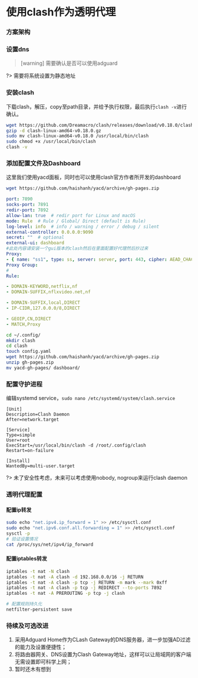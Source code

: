 # 使用clash作为透明代理


### 方案架构

### 设置dns

> [warning]
> 需要确认是否可以使用adguard

?> 需要将系统设置为静态地址

### 安装clash

下载clash，解压，copy至path目录，并给予执行权限，最后执行`clash -v`进行确认。

```bash
wget https://github.com/Dreamacro/clash/releases/download/v0.18.0/clash-linux-amd64-v0.18.0.gz
gzip -d clash-linux-amd64-v0.18.0.gz
sudo mv clash-linux-amd64-v0.18.0 /usr/local/bin/clash
sudo chmod +x /usr/local/bin/clash
clash -v
```



### 添加配置文件及Dashboard

这里我们使用yacd面板，同时也可以使用clash官方作者所开发的dashboard

```bash
wget https://github.com/haishanh/yacd/archive/gh-pages.zip
```

```yaml
port: 7890
socks-port: 7891
redir-port: 7892
allow-lan: true  # redir port for Linux and macOS
mode: Rule  # Rule / Global/ Direct (default is Rule)
log-level: info  # info / warning / error / debug / silent
external-controller: 0.0.0.0:9090
secret: ""  # optional
external-ui: dashboard
#此处内容请安装一个gui版本的clash然后在里面配置好代理然后抄过来
Proxy:
- { name: "ss1", type: ss, server: server, port: 443, cipher: AEAD_CHACHA20_POLY1305, password: "password" }
Proxy Group:
#
Rule:

- DOMAIN-KEYWORD,netflix,nf
- DOMAIN-SUFFIX,nflxvideo.net,nf

- DOMAIN-SUFFIX,local,DIRECT
- IP-CIDR,127.0.0.0/8,DIRECT

- GEOIP,CN,DIRECT
- MATCH,Proxy
```

```bash
cd ~/.config/
mkdir clash
cd clash
touch config.yaml
wget https://github.com/haishanh/yacd/archive/gh-pages.zip
unzip gh-pages.zip
mv yacd-gh-pages/ dashboard/
```

### 配置守护进程

编辑systemd service，`sudo nano /etc/systemd/system/clash.service`

```
[Unit]
Description=Clash Daemon
After=network.target

[Service]
Type=simple
User=root
ExecStart=/usr/local/bin/clash -d /root/.config/clash
Restart=on-failure

[Install]
WantedBy=multi-user.target
```

?> 未了安全性考虑，未来可以考虑使用nobody, nogroup来运行clash daemon

### 透明代理配置

#### 配置ip转发

```bash
sudo echo "net.ipv4.ip_forward = 1" >> /etc/sysctl.conf
sudo echo "net.ipv6.conf.all.forwarding = 1" >> /etc/sysctl.conf
sysctl -p
# 验证设置情况
cat /proc/sys/net/ipv4/ip_forward
```

#### 配置iptables转发
```bash
iptables -t nat -N clash
iptables -t nat -A clash -d 192.168.0.0/16 -j RETURN
iptables -t nat -A clash -p tcp -j RETURN -m mark --mark 0xff
iptables -t nat -A clash -p tcp -j REDIRECT --to-ports 7892
iptables -t nat -A PREROUTING -p tcp -j clash

# 配置规则持久化
netfilter-persistent save
```

### 待续及可选改进

1. 采用Adguard Home作为CLash Gateway的DNS服务器，进一步加强AD过滤的能力及设置便捷性；
2. 将路由器网关、DNS设置为Clash Gateway地址，这样可以让局域网的客户端无需设置即可科学上网；
3. 暂时还木有想到